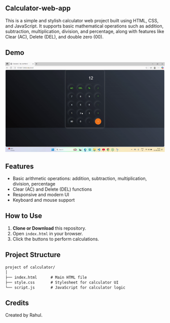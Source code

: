 ## Calculator-web-app
This is a simple and stylish calculator web project built using HTML, CSS, and JavaScript. It supports basic mathematical operations such as addition, subtraction, multiplication, division, and percentage, along with features like Clear (AC), Delete (DEL), and double zero (00). 

## Demo
![Calculator-web-app](demo.gif)

## Features

- Basic arithmetic operations: addition, subtraction, multiplication, division, percentage
- Clear (AC) and Delete (DEL) functions
- Responsive and modern UI
- Keyboard and mouse support

## How to Use

1. **Clone or Download** this repository.
2. Open `index.html` in your browser.
3. Click the buttons to perform calculations.

## Project Structure

```
project of calculator/
│
├── index.html      # Main HTML file
├── style.css       # Stylesheet for calculator UI
└── script.js       # JavaScript for calculator logic
```

## Credits

Created by Rahul.
